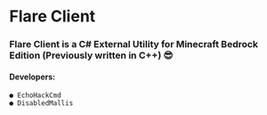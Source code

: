 # Flare Client
### **Flare Client is a C# External Utility for Minecraft Bedrock Edition (Previously written in C++) :sunglasses:** 

#### Developers:

```
● EchoHackCmd
● DisabledMallis
```
 


